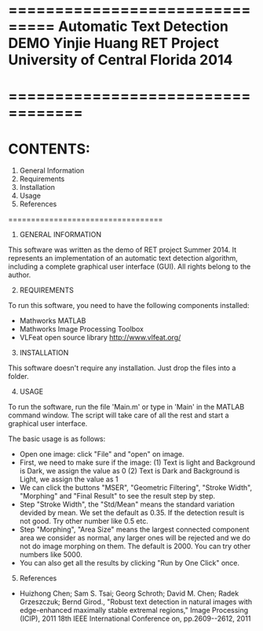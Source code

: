===============================
 Automatic Text Detection DEMO
 Yinjie Huang
 RET Project
 University of Central Florida
 2014
===============================



==================================
=========
CONTENTS:
=========

1. General Information
2. Requirements
3. Installation
4. Usage
5. References

==================================

1. GENERAL INFORMATION

This software was written as the demo of RET project Summer 2014. It represents an implementation of
an automatic text detection algorithm, including a complete graphical user interface (GUI). All rights belong to the author.



2. REQUIREMENTS

To run this software, you need to have the following components installed:
- Mathworks MATLAB
- Mathworks Image Processing Toolbox
- VLFeat open source library  http://www.vlfeat.org/



3. INSTALLATION

This software doesn't require any installation. Just drop the files into a folder.



4. USAGE

To run the software, run the file 'Main.m' or type in 'Main' in the MATLAB command window. The script will take care of all the rest and start a graphical user interface. 

The basic usage is as follows:
- Open one image: click "File" and "open" on image.
- First, we need to make sure if the image:
	(1) Text is light and Background is Dark, we assign the value as 0
	(2) Text is Dark and Background is Light, we assign the value as 1
- We can click the buttons "MSER", "Geometric Filtering", "Stroke Width", "Morphing" and "Final Result" to see the result step by step.
- Step "Stroke Width", the "Std/Mean" means the standard variation devided by mean. We set the default as 0.35. If the detection result is not good. Try other number like 0.5 etc.
- Step "Morphing", "Area Size" means the largest connected component area we consider as normal, any larger ones will be rejected and we do not do image morphing on them. The default is 2000. You can try other numbers like 5000.
- You can also get all the results by clicking "Run by One Click" once.



5. References

- Huizhong Chen; Sam S. Tsai; Georg Schroth; David M. Chen; Radek Grzeszczuk; Bernd Girod., "Robust text detection in natural images with edge-enhanced maximally stable extremal regions," Image Processing (ICIP), 2011 18th IEEE International Conference
on, pp.2609--2612, 2011


